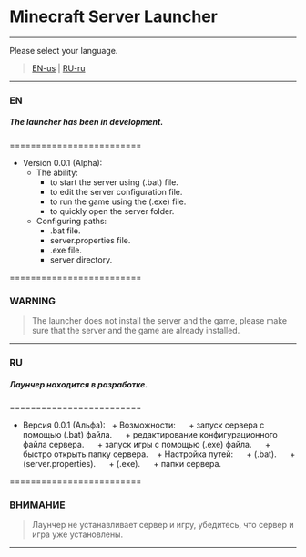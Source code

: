 # Minecraft Server Launcher
***
Please select your language.
>[EN-us](#EN)  |  [RU-ru](#RU)
***
### <a name="EN"></a> EN
##### The launcher has been in development.

=========================

+ Version 0.0.1 (Alpha):
  + The ability:
    + to start the server using (.bat) file.
    + to edit the server configuration file.
    + to run the game using the (.exe) file.
    + to quickly open the server folder.
  + Configuring paths:
    + .bat file.
    + server.properties file.
    + .exe file.
    + server directory.
    
=========================

### WARNING
>The launcher does not install the server and the game, please make sure that the server and the game are already installed.
***
### <a name="RU"></a> RU
##### Лаунчер находится в разработке.

=========================

+ Версия 0.0.1 (Альфа):
   + Возможности:
     + запуск сервера с помощью (.bat) файла.
     + редактирование конфигурационного файла сервера.
     + запуск игры с помощью (.exe) файла.
     + быстро открыть папку сервера.
   + Настройка путей:
     + (.bat).
     + (server.properties).
     + (.exe).
     + папки сервера.
     
=========================

### ВНИМАНИЕ
> Лаунчер не устанавливает сервер и игру, убедитесь, что сервер и игра уже установлены.
***
